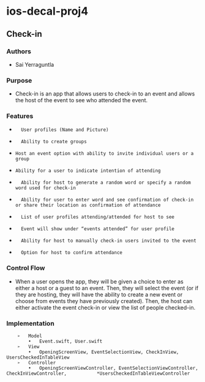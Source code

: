 # ios-decal-proj4

## Check-in
### Authors
 
*	Sai Yerraguntla

### Purpose 
 
*	Check-in is an app that allows users to check-in to an event and allows the 
   host of the event to see who attended the event. 

###	Features
  
*		User profiles (Name and Picture)
  
*		Ability to create groups
  
*	  Host an event option with ability to invite individual users or a group
  
*	  Ability for a user to indicate intention of attending
  
*		Ability for host to generate a random word or specify a random word used for check-in
  
*		Ability for user to enter word and see confirmation of check-in or share their location as confirmation of attendance
  
*		List of user profiles attending/attended for host to see
  
*		Event will show under “events attended” for user profile
  
*		Ability for host to manually check-in users invited to the event
  
*		Option for host to confirm attendance

###	Control Flow
  
*	When a user opens the app, they will be given a choice to enter as either a host or a guest to an event. Then, they will select the event (or if they are hosting, they will have the ability to create a new event or choose from events they have previously created). Then, the host can either activate the event check-in or view the list of people checked-in.

###	Implementation
  		➢	Model
  			•	Event.swift, User.swift
  		➢	View
  			•	OpeningScreenView, EventSelectionView, CheckInView, UsersCheckedInTableView
  		➢	Controller
  			•	OpeningScreenViewController, EventSelectionViewController, CheckInViewController, 			*UsersCheckedInTableViewController
